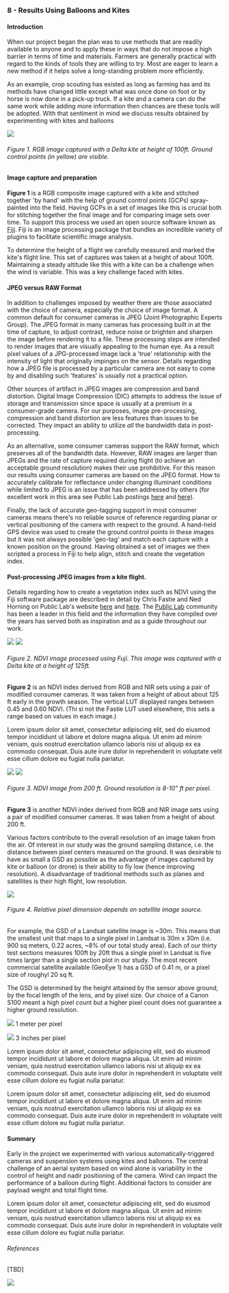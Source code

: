 ### 8 - Results Using Balloons and Kites

#### Introduction

When our project began the plan was to use methods that are readily available to anyone and to apply these in 
ways that do not impose a high barrier in terms of time and materials. Farmers are generally practical with regard to the 
kinds of tools they are willing to try. Most are eager to learn a new method if it helps solve 
a long-standing problem more efficiently. 

As an example, crop scouting has existed as long as farming has and its methods 
have changed little except what was once done on foot or by horse is now done in a pick-up truck. If a kite and a camera 
can do the same work while adding more information then chances are these tools will be adopted. With that sentiment in 
mind we discuss results obtained by experimenting with kites and balloons

![](img/kite_image_rgb.png)
###### Figure 1. RGB image captured with a Delta kite at height of 100ft. Ground control points (in yellow) are visible.

#### Image capture and preparation

__Figure 1__ is a RGB composite image captured with a kite and stitched together 'by hand' with the help of ground control points (GCPs) 
spray-painted into the field. Having GCPs in a set of images like this is crucial both for stitching together the final 
image and for comparing image sets over time. To support this process we used an open source software known as 
[Fiji](https://fiji.sc/). Fiji is an image processing package that bundles an incredible variety of plugins to facilitate 
scientific image analysis.  

To determine the height of a flight we carefully measured and marked the kite's flight line. This set of 
captures was taken at a height of about 100ft. Maintaining a steady altitude like this with a kite can be a challenge when the 
wind is variable. This was a key challenge faced with kites. 

#### JPEG versus RAW Format

In addition to challenges imposed by weather there are those associated with the choice of camera, especially the choice of 
image format. A common default for consumer cameras is JPEG (Joint Photographic Experts Group). The JPEG format in many cameras 
has processing built in at the time of capture, to adjust contrast, reduce noise or brighten and sharpen the image before 
rendering it to a file. These processing steps are intended to render images that are visually appealing 
to the human eye. As a result pixel values of a JPG-processed image lack a 'true' relationship with the intensity of light 
that originally impinges on the sensor. Details regarding how a JPEG file is processed by a particular camera are not easy 
to come by and disabling such 'features' is usually not a practical option.

Other sources of artifact in JPEG images are compression and band distortion. Digital Image 
Compression (DIC) attempts to address the issue of storage and transmission since space is usually at a premium in a consumer-grade 
camera. For our purposes, image pre-processing, compression and band distortion are less features than issues to be corrected. 
They impact an ability to utilize _all_ the bandwidth data in post-processing.

As an alternative, some consumer cameras support the RAW format, which preserves all of the bandwidth data. However, RAW images are larger 
than JPEGs and the rate of capture required during flight (to achieve an acceptable ground resolution) makes their
use prohibitive. For this reason our results using consumer cameras are based on the JPEG format. How to accurately calibrate for reflectance 
under changing illuminant conditions while limited to JPEG is an issue that has been addressed by others (for excellent
work in this area see Public Lab postings [here](https://publiclab.org/notes/nedhorning/07-10-2014/using-a-raw-image-to-calibrate-a-jpeg-image)
and [here](https://publiclab.org/notes/nedhorning/06-30-2015/automating-ndvi-calibration)). 

Finally, the lack of accurate geo-tagging support in most consumer cameras means there's no reliable source of reference regarding planar or 
vertical positioning of the camera with respect to the ground. A hand-held GPS device was used to create the ground
control points in these images but it was not always possible 'geo-tag' and match each capture with a known position 
on the ground. Having obtained a set of images we then scripted a process in Fiji to help align, stitch and create the vegetation index.  
   
#### Post-processing JPEG images from a kite flight.
Details regarding how to create a vegetation index such as NDVI using the Fiji software package are described in detail by Chris Fastie
and Ned Horning on Public Lab's website [here](https://publiclab.org/wiki/photo-monitoring-plugin) and 
[here](https://publiclab.org/notes/nedhorning/5-31-2012/registering-and-processing-photos-acquired-two-cameras). 
The [Public Lab](https://publiclab.org/) community has been a leader in this field and the information they have compiled 
over the years has served both as inspiration and as a guide throughout our work. 

![](img/2016_0513_122_rgb.jpg)
![](img/2016_0513_122_ndvi.jpg)
###### Figure 2. NDVI image processed using Fuji. This image was captured with a Delta kite at a height of 125ft.
__Figure 2__ is an NDVI index derived from RGB and NIR sets using a pair of modified consumer cameras. It was taken 
from a height of about about 125 ft early in the growth season. The vertical LUT displayed ranges between 0.45 and 0.60 
NDVI. (Thi si not the Fastie LUT used elsewhere, this sets a range based on values in each image.) 

Lorem ipsum dolor sit amet, consectetur adipiscing elit, sed do eiusmod tempor incididunt ut labore et dolore magna aliqua. Ut enim ad minim veniam, quis nostrud exercitation ullamco laboris nisi ut aliquip ex ea commodo consequat. Duis aute irure dolor in reprehenderit in voluptate velit esse cillum dolore eu fugiat nulla pariatur.

![](img/2016_0513_141_rgb.jpg)
![](img/2016_0513_168_ndvi_color.jpg)
###### Figure 3. NDVI image from 200 ft. Ground resolution is 8-10" ft per pixel.
__Figure 3__ is another NDVI index derived from RGB and NIR image sets using a pair of modified consumer cameras. It was taken 
from a height of about 200 ft.   

Various factors contribute to the overall resolution of an image taken from the air. Of interest in our study 
was the ground sampling distance, i.e. the distance between pixel centers measured on the ground. It was desirable 
to have as small a GSD as possible as the advantage of images captured by kite or balloon (or drone) is their ability to 
fly low (hence improving resolution). A disadvantage of traditional methods such as planes and satellites 
is their high flight, low resolution.  

![](img/pixel-sizes.png)
###### Figure 4. Relative pixel dimension depends on satellite image source.

For example, the GSD of a Landsat satellite image is ~30m. This means that the smallest unit that maps to a single pixel 
in Landsat is 30m x 30m (i.e. 900 sq meters, 0.22 acres, ~8% of our total study area). Each of our thirty test sections 
measures 100ft by 20ft thus a single pixel in Landsat is five times larger than a single section plot in our study. The most
recent commercial satellite available (GeoEye 1) has a GSD of 0.41 m, or a pixel size of roughyl 20 sq ft. 

The GSD is determined by the height attained by the sensor above ground, by 
the focal length of the lens, and by pixel size. Our choice of a Canon S100 meant a high pixel count but 
a higher pixel count does not guarantee a higher ground resolution. 

![](img/1m-resolution.png)
1 meter per pixel

![](img/3in-resolution.png)
3 inches per pixel

Lorem ipsum dolor sit amet, consectetur adipiscing elit, sed do eiusmod tempor incididunt ut labore et dolore magna aliqua. Ut enim ad minim veniam, quis nostrud exercitation ullamco laboris nisi ut aliquip ex ea commodo consequat. Duis aute irure dolor in reprehenderit in voluptate velit esse cillum dolore eu fugiat nulla pariatur.

Lorem ipsum dolor sit amet, consectetur adipiscing elit, sed do eiusmod tempor incididunt ut labore et dolore magna aliqua. Ut enim ad minim veniam, quis nostrud exercitation ullamco laboris nisi ut aliquip ex ea commodo consequat. Duis aute irure dolor in reprehenderit in voluptate velit esse cillum dolore eu fugiat nulla pariatur.

#### Summary

Early in the project we experimented with various automatically-triggered cameras and suspension systems 
using kites and balloons. The central challenge of an aerial system based on wind alone is variability in the 
control of height and nadir positioning of the camera. Wind can impact the performance of a balloon during flight. 
Additional factors to consider are payload weight and total flight time. 

Lorem ipsum dolor sit amet, consectetur adipiscing elit, sed do eiusmod tempor incididunt ut labore et dolore magna aliqua. Ut enim ad minim veniam, quis nostrud exercitation ullamco laboris nisi ut aliquip ex ea commodo consequat. Duis aute irure dolor in reprehenderit in voluptate velit esse cillum dolore eu fugiat nulla pariatur.

###### References

[TBD]

![](img/farmera.png) 